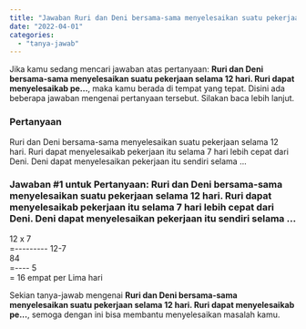 ```yaml
---
title: "Jawaban Ruri dan Deni bersama-sama menyelesaikan suatu pekerjaan selama 12 hari. Ruri dapat menyelesaikab pe..."
date: "2022-04-01"
categories: 
  - "tanya-jawab"
---
```


Jika kamu sedang mencari jawaban atas pertanyaan: **Ruri dan Deni bersama-sama menyelesaikan suatu pekerjaan selama 12 hari. Ruri dapat menyelesaikab pe...**, maka kamu berada di tempat yang tepat. Disini ada beberapa jawaban mengenai pertanyaan tersebut. Silakan baca lebih lanjut.

### Pertanyaan

Ruri dan Deni bersama-sama menyelesaikan suatu pekerjaan selama 12 hari. Ruri dapat menyelesaikab pekerjaan itu selama 7 hari lebih cepat dari Deni. Deni dapat menyelesaikan pekerjaan itu sendiri selama ...

### Jawaban #1 untuk Pertanyaan: Ruri dan Deni bersama-sama menyelesaikan suatu pekerjaan selama 12 hari. Ruri dapat menyelesaikab pekerjaan itu selama 7 hari lebih cepat dari Deni. Deni dapat menyelesaikan pekerjaan itu sendiri selama ...

12 x 7  
\=--------- 
12-7  
84  
\=---- 
5  
\= 16 empat per Lima hari  
  

Sekian tanya-jawab mengenai **Ruri dan Deni bersama-sama menyelesaikan suatu pekerjaan selama 12 hari. Ruri dapat menyelesaikab pe...**, semoga dengan ini bisa membantu menyelesaikan masalah kamu.
